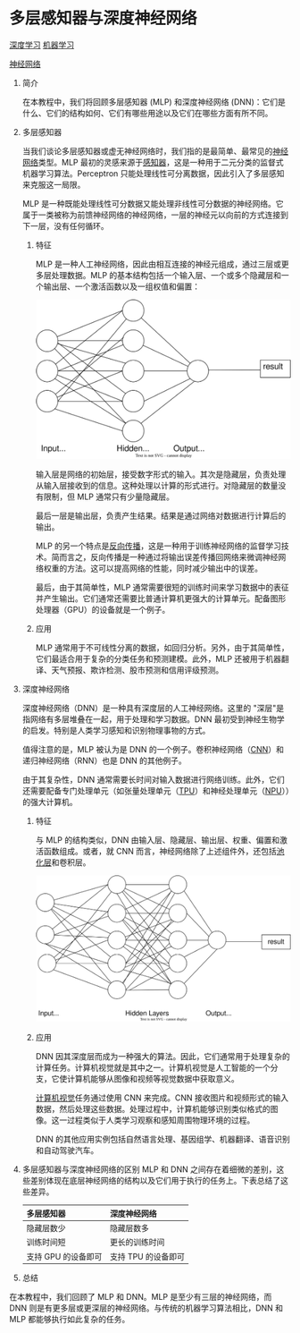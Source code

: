 # 多层感知器与深度神经网络

[深度学习](https://www.baeldung.com/cs/category/ai/deep-learning) [机器学习](https://www.baeldung.com/cs/category/ai/ml)

[神经网络](https://www.baeldung.com/cs/tag/neural-networks)

1. 简介

    在本教程中，我们将回顾多层感知器 (MLP) 和深度神经网络 (DNN)：它们是什么、它们的结构如何、它们有哪些用途以及它们在哪些方面有所不同。

2. 多层感知器

    当我们谈论多层感知器或虚无神经网络时，我们指的是最简单、最常见的[神经网络](https://www.baeldung.com/cs/convolutional-vs-regular-nn#neural-networks)类型。MLP 最初的灵感来源于[感知器](https://www.baeldung.com/cs/svm-vs-perceptron#perceptron)，这是一种用于二元分类的监督式机器学习算法。Perceptron 只能处理线性可分离数据，因此引入了多层感知来克服这一局限。

    MLP 是一种既能处理线性可分数据又能处理非线性可分数据的神经网络。它属于一类被称为前馈神经网络的神经网络，一层的神经元以向前的方式连接到下一层，没有任何循环。

    1. 特征

        MLP 是一种人工神经网络，因此由相互连接的神经元组成，通过三层或更多层处理数据。MLP 的基本结构包括一个输入层、一个或多个隐藏层和一个输出层、一个激活函数以及一组权值和偏置：

        ![img62bbd763b9335](pic/img_62bbd763b9335.svg)

        输入层是网络的初始层，接受数字形式的输入。其次是隐藏层，负责处理从输入层接收到的信息。这种处理以计算的形式进行。对隐藏层的数量没有限制，但 MLP 通常只有少量隐藏层。

        最后一层是输出层，负责产生结果。结果是通过网络对数据进行计算后的输出。

        MLP 的另一个特点是[反向传播](https://www.baeldung.com/cs/deep-learning-bias-backpropagation#2-backpropagation)，这是一种用于训练神经网络的监督学习技术。简而言之，反向传播是一种通过将输出误差传播回网络来微调神经网络权重的方法。这可以提高网络的性能，同时减少输出中的误差。

        最后，由于其简单性，MLP 通常需要很短的训练时间来学习数据中的表征并产生输出。它们通常还需要比普通计算机更强大的计算单元。配备图形处理器（GPU）的设备就是一个例子。

    2. 应用

        MLP 通常用于不可线性分离的数据，如回归分析。另外，由于其简单性，它们最适合用于复杂的分类任务和预测建模。此外，MLP 还被用于机器翻译、天气预报、欺诈检测、股市预测和信用评级预测。

3. 深度神经网络

    深度神经网络（DNN）是一种具有深度层的人工神经网络。这里的 "深层"是指网络有多层堆叠在一起，用于处理和学习数据。DNN 最初受到神经生物学的启发。特别是人类学习感知和识别物理事物的方式。

    值得注意的是，MLP 被认为是 DNN 的一个例子。卷积神经网络（[CNN](https://www.baeldung.com/cs/ai-convolutional-neural-networks)）和递归神经网络（RNN）也是 DNN 的其他例子。

    由于其复杂性，DNN 通常需要长时间对输入数据进行网络训练。此外，它们还需要配备专门处理单元（如张量处理单元（[TPU](https://en.wikipedia.org/wiki/Tensor_Processing_Unit)）和神经处理单元（[NPU](https://en.wikichip.org/wiki/neural_processor)））的强大计算机。

    1. 特征

        与 MLP 的结构类似，DNN 由输入层、隐藏层、输出层、权重、偏置和激活函数组成。或者，就 CNN 而言，神经网络除了上述组件外，还包括[池化层](https://www.baeldung.com/cs/ai-convolutional-neural-networks#2-pooling-layers)和卷积层。

        ![img 62bbd7653a6b9](pic/img_62bbd7653a6b9.svg)

    2. 应用

        DNN 因其深度层而成为一种强大的算法。因此，它们通常用于处理复杂的计算任务。计算机视觉就是其中之一。计算机视觉是人工智能的一个分支，它使计算机能够从图像和视频等视觉数据中获取意义。

        [计算机视觉](https://www.ibm.com/topics/computer-vision#:~:text=Computer%20vision%20is%20a%20field,recommendations%20based%20on%20that%20information.)任务通过使用 CNN 来完成。CNN 接收图片和视频形式的输入数据，然后处理这些数据。处理过程中，计算机能够识别类似格式的图像。这一过程类似于人类学习观察和感知周围物理环境的过程。

        DNN 的其他应用实例包括自然语言处理、基因组学、机器翻译、语音识别和自动驾驶汽车。

4. 多层感知器与深度神经网络的区别
    MLP 和 DNN 之间存在着细微的差别，这些差别体现在底层神经网络的结构以及它们用于执行的任务上。下表总结了这些差异。

    | 多层感知器        | 深度神经网络       |
    |--------------|--------------|
    | 隐藏层数少        | 隐藏层数多        |
    | 训练时间短        | 更长的训练时间      |
    | 支持 GPU 的设备即可 | 支持 TPU 的设备即可 |

5. 总结

在本教程中，我们回顾了 MLP 和 DNN。MLP 是至少有三层的神经网络，而 DNN 则是有更多层或更深层的神经网络。与传统的机器学习算法相比，DNN 和 MLP 都能够执行如此复杂的任务。
